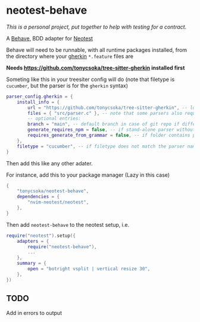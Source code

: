 # neotest-behave

_This is a personal project, put together to help with testing for a contract._

A [Behave](https://behave.readthedocs.io/en/latest/), BDD  adapter for [Neotest](https://github.com/nvim-neotest/neotest)

Behave will need to be runnable, with all runtime packages installed, from the directory where your [gherkin](https://cucumber.io/docs/gherkin/) `*.feature` files are

__Needs https://github.com/tonycsoka/tree-sitter-gherkin installed first__

Someting like this in your treesiter config will do (note that filetype is `cucumber`, but the parser is for the `gherkin` syntax)

```lua
parser_config.gherkin = {
    install_info = {
        url = "https://github.com/tonycsoka/tree-sitter-gherkin", -- local path or git repo
        files = { "src/parser.c" }, -- note that some parsers also require src/scanner.c or src/scanner.cc
        -- optional entries:
        branch = "main", -- default branch in case of git repo if different from master
        generate_requires_npm = false, -- if stand-alone parser without npm dependencies
        requires_generate_from_grammar = false, -- if folder contains pre-generated src/parser.c
    },
    filetype = "cucumber", -- if filetype does not match the parser name
}
```

Then add this like any other adater.

For instance, add this to your package manager (Lazy in this case)

```lua
{
    "tonycsoka/neotest-behave",
    dependencies = {
        "nvim-neotest/neotest",
    },
}
```

Then add `neotest-behave` to the neotest setup, i.e.

```lua
require("neotest").setup({
    adapters = {
        require("neotest-behave"),
        ...
    },
    summary = {
        open = "botright vsplit | vertical resize 30",
    },
})
```
## TODO
Add in errors to output
